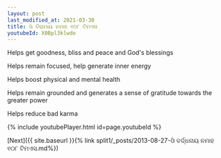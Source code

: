 ```yaml
---
layout: post
last_modified_at: 2021-03-30
title: ଓଁ ବିରାମାୟ ନମାହ ୧୦୮ ଟିମଏସ
youtubeId: X0Bpl3klwdo
---
```

 
 
Helps get goodness, bliss and peace and God's blessings
 
Helps remain focused, help generate inner energy 
 
Helps boost physical and mental health 
 
Helps remain grounded and generates a sense of gratitude towards the greater power 
 
Helps reduce bad karma
 
 
 
 


{% include youtubePlayer.html id=page.youtubeId %}
 
[Next]({{ site.baseurl }}{% link  split1/_posts/2013-08-27-ଓଁ ବର୍ଦ୍ଧନାୟ ନମାହ ୧୦୮ ଟିମଏସ.md%})
 
